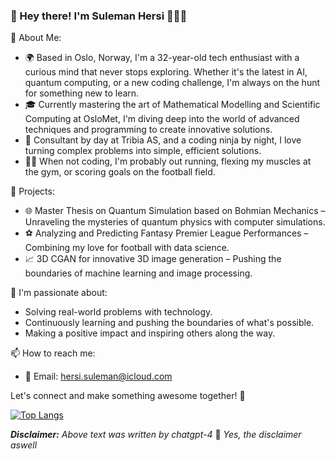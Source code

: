 ### 👋 Hey there! I'm Suleman Hersi 👨🏾‍🚀

🚀 About Me:
- 🌍 Based in Oslo, Norway, I'm a 32-year-old tech enthusiast with a curious mind that never stops exploring. Whether it's the latest in AI, quantum computing, or a new coding challenge, I'm always on the hunt for something new to learn.
- 🎓 Currently mastering the art of Mathematical Modelling and Scientific Computing at OsloMet, I'm diving deep into the world of advanced techniques and programming to create innovative solutions.
- 💼 Consultant by day at Tribia AS, and a coding ninja by night, I love turning complex problems into simple, efficient solutions.
- 🏃‍♂️ When not coding, I'm probably out running, flexing my muscles at the gym, or scoring goals on the football field.

🔨 Projects:
- 🌐 Master Thesis on Quantum Simulation based on Bohmian Mechanics – Unraveling the mysteries of quantum physics with computer simulations.
- ⚽ Analyzing and Predicting Fantasy Premier League Performances – Combining my love for football with data science.
- 📈 3D CGAN for innovative 3D image generation – Pushing the boundaries of machine learning and image processing.

🎯 I'm passionate about:
- Solving real-world problems with technology.
- Continuously learning and pushing the boundaries of what's possible.
- Making a positive impact and inspiring others along the way.

📫 How to reach me:
- 📧 Email: [hersi.suleman@icloud.com](mailto:hersi.suleman@icloud.com)

Let's connect and make something awesome together! 🌟



[![Top Langs](https://github-readme-stats.vercel.app/api/top-langs/?username=sulemvn&layout=compact&theme=tokyonight&border_color=e303fc)](https://github.com/anuraghazra/github-readme-stats) 

***Disclaimer:*** *Above text was written by chatgpt-4* 🤖 *Yes, the disclaimer aswell*


